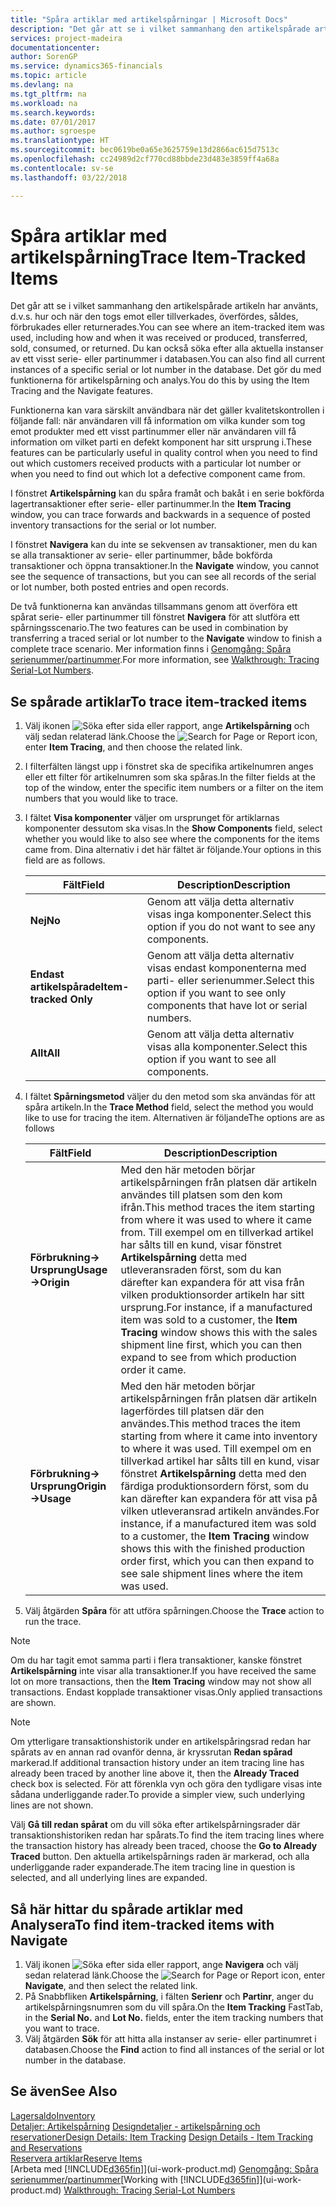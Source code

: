 ```yaml
---
title: "Spåra artiklar med artikelspårningar | Microsoft Docs"
description: "Det går att se i vilket sammanhang den artikelspårade artikeln har använts, d.v.s. hur och när den togs emot eller tillverkades, överfördes, såldes, förbrukades eller returnerades. Du kan också söka efter alla aktuella instanser av ett visst serie- eller partinummer i databasen. Det gör du med funktionerna för artikelspårning och analys."
services: project-madeira
documentationcenter: 
author: SorenGP
ms.service: dynamics365-financials
ms.topic: article
ms.devlang: na
ms.tgt_pltfrm: na
ms.workload: na
ms.search.keywords: 
ms.date: 07/01/2017
ms.author: sgroespe
ms.translationtype: HT
ms.sourcegitcommit: bec0619be0a65e3625759e13d2866ac615d7513c
ms.openlocfilehash: cc24989d2cf770cd88bbde23d483e3859ff4a68a
ms.contentlocale: sv-se
ms.lasthandoff: 03/22/2018

---
```

# <a name="trace-item-tracked-items"></a><span data-ttu-id="0ee01-105">Spåra artiklar med artikelspårning</span><span class="sxs-lookup"><span data-stu-id="0ee01-105">Trace Item-Tracked Items</span></span>
<span data-ttu-id="0ee01-106">Det går att se i vilket sammanhang den artikelspårade artikeln har använts, d.v.s. hur och när den togs emot eller tillverkades, överfördes, såldes, förbrukades eller returnerades.</span><span class="sxs-lookup"><span data-stu-id="0ee01-106">You can see where an item-tracked item was used, including how and when it was received or produced, transferred, sold, consumed, or returned.</span></span> <span data-ttu-id="0ee01-107">Du kan också söka efter alla aktuella instanser av ett visst serie- eller partinummer i databasen.</span><span class="sxs-lookup"><span data-stu-id="0ee01-107">You can also find all current instances of a specific serial or lot number in the database.</span></span> <span data-ttu-id="0ee01-108">Det gör du med funktionerna för artikelspårning och analys.</span><span class="sxs-lookup"><span data-stu-id="0ee01-108">You do this by using the Item Tracing and the Navigate features.</span></span>  

 <span data-ttu-id="0ee01-109">Funktionerna kan vara särskilt användbara när det gäller kvalitetskontrollen i följande fall: när användaren vill få information om vilka kunder som tog emot produkter med ett visst partinummer eller när användaren vill få information om vilket parti en defekt komponent har sitt ursprung i.</span><span class="sxs-lookup"><span data-stu-id="0ee01-109">These features can be particularly useful in quality control when you need to find out which customers received products with a particular lot number or when you need to find out which lot a defective component came from.</span></span>  

 <span data-ttu-id="0ee01-110">I fönstret **Artikelspårning** kan du spåra framåt och bakåt i en serie bokförda lagertransaktioner efter serie- eller partinummer.</span><span class="sxs-lookup"><span data-stu-id="0ee01-110">In the **Item Tracing** window, you can trace forwards and backwards in a sequence of posted inventory transactions for the serial or lot number.</span></span>  

 <span data-ttu-id="0ee01-111">I fönstret **Navigera** kan du inte se sekvensen av transaktioner, men du kan se alla transaktioner av serie- eller partinummer, både bokförda transaktioner och öppna transaktioner.</span><span class="sxs-lookup"><span data-stu-id="0ee01-111">In the **Navigate** window, you cannot see the sequence of transactions, but you can see all records of the serial or lot number, both posted entries and open records.</span></span>  

 <span data-ttu-id="0ee01-112">De två funktionerna kan användas tillsammans genom att överföra ett spårat serie- eller partinummer till fönstret **Navigera** för att slutföra ett spårningsscenario.</span><span class="sxs-lookup"><span data-stu-id="0ee01-112">The two features can be used in combination by transferring a traced serial or lot number to the **Navigate** window to finish a complete trace scenario.</span></span> <span data-ttu-id="0ee01-113">Mer information finns i [Genomgång: Spåra serienummer/partinummer](walkthrough-tracing-serial-lot-numbers.md).</span><span class="sxs-lookup"><span data-stu-id="0ee01-113">For more information, see [Walkthrough: Tracing Serial-Lot Numbers](walkthrough-tracing-serial-lot-numbers.md).</span></span>  

## <a name="to-trace-item-tracked-items"></a><span data-ttu-id="0ee01-114">Se spårade artiklar</span><span class="sxs-lookup"><span data-stu-id="0ee01-114">To trace item-tracked items</span></span>  

1.  <span data-ttu-id="0ee01-115">Välj ikonen ![Söka efter sida eller rapport](media/ui-search/search_small.png "Ikonen Söka efter sida eller rapport"), ange **Artikelspårning** och välj sedan relaterad länk.</span><span class="sxs-lookup"><span data-stu-id="0ee01-115">Choose the ![Search for Page or Report](media/ui-search/search_small.png "Search for Page or Report icon") icon, enter **Item Tracing**, and then choose the related link.</span></span>  
2.  <span data-ttu-id="0ee01-116">I filterfälten längst upp i fönstret ska de specifika artikelnumren anges eller ett filter för artikelnumren som ska spåras.</span><span class="sxs-lookup"><span data-stu-id="0ee01-116">In the filter fields at the top of the window, enter the specific item numbers or a filter on the item numbers that you would like to trace.</span></span>  
3.  <span data-ttu-id="0ee01-117">I fältet **Visa komponenter** väljer om ursprunget för artiklarnas komponenter dessutom ska visas.</span><span class="sxs-lookup"><span data-stu-id="0ee01-117">In the **Show Components** field, select whether you would like to also see where the components for the items came from.</span></span> <span data-ttu-id="0ee01-118">Dina alternativ i det här fältet är följande.</span><span class="sxs-lookup"><span data-stu-id="0ee01-118">Your options in this field are as follows.</span></span>  

    |<span data-ttu-id="0ee01-119">Fält</span><span class="sxs-lookup"><span data-stu-id="0ee01-119">Field</span></span>|<span data-ttu-id="0ee01-120">Description</span><span class="sxs-lookup"><span data-stu-id="0ee01-120">Description</span></span>|  
    |----------------------------------|---------------------------------------|  
    |<span data-ttu-id="0ee01-121">**Nej**</span><span class="sxs-lookup"><span data-stu-id="0ee01-121">**No**</span></span>|<span data-ttu-id="0ee01-122">Genom att välja detta alternativ visas inga komponenter.</span><span class="sxs-lookup"><span data-stu-id="0ee01-122">Select this option if you do not want to see any components.</span></span>|  
    |<span data-ttu-id="0ee01-123">**Endast artikelspårade**</span><span class="sxs-lookup"><span data-stu-id="0ee01-123">**Item-tracked Only**</span></span>|<span data-ttu-id="0ee01-124">Genom att välja detta alternativ visas endast komponenterna med parti- eller serienummer.</span><span class="sxs-lookup"><span data-stu-id="0ee01-124">Select this option if you want to see only components that have lot or serial numbers.</span></span>|  
    |<span data-ttu-id="0ee01-125">**Allt**</span><span class="sxs-lookup"><span data-stu-id="0ee01-125">**All**</span></span>|<span data-ttu-id="0ee01-126">Genom att välja detta alternativ visas alla komponenter.</span><span class="sxs-lookup"><span data-stu-id="0ee01-126">Select this option if you want to see all components.</span></span>|  

4.  <span data-ttu-id="0ee01-127">I fältet **Spårningsmetod** väljer du den metod som ska användas för att spåra artikeln.</span><span class="sxs-lookup"><span data-stu-id="0ee01-127">In the **Trace Method** field, select the method you would like to use for tracing the item.</span></span> <span data-ttu-id="0ee01-128">Alternativen är följande</span><span class="sxs-lookup"><span data-stu-id="0ee01-128">The options are as follows</span></span>  

    |<span data-ttu-id="0ee01-129">Fält</span><span class="sxs-lookup"><span data-stu-id="0ee01-129">Field</span></span>|<span data-ttu-id="0ee01-130">Description</span><span class="sxs-lookup"><span data-stu-id="0ee01-130">Description</span></span>|  
    |----------------------------------|---------------------------------------|  
    |<span data-ttu-id="0ee01-131">**Förbrukning-> Ursprung**</span><span class="sxs-lookup"><span data-stu-id="0ee01-131">**Usage->Origin**</span></span>|<span data-ttu-id="0ee01-132">Med den här metoden börjar artikelspårningen från platsen där artikeln användes till platsen som den kom ifrån.</span><span class="sxs-lookup"><span data-stu-id="0ee01-132">This method traces the item starting from where it was used to where it came from.</span></span> <span data-ttu-id="0ee01-133">Till exempel om en tillverkad artikel har sålts till en kund, visar fönstret **Artikelspårning** detta med utleveransraden först, som du kan därefter kan expandera för att visa från vilken produktionsorder artikeln har sitt ursprung.</span><span class="sxs-lookup"><span data-stu-id="0ee01-133">For instance, if a manufactured item was sold to a customer, the **Item Tracing** window shows this with the sales shipment line first, which you can then expand to see from which production order it came.</span></span>|  
    |<span data-ttu-id="0ee01-134">**Förbrukning-> Ursprung**</span><span class="sxs-lookup"><span data-stu-id="0ee01-134">**Origin->Usage**</span></span>|<span data-ttu-id="0ee01-135">Med den här metoden börjar artikelspårningen från platsen där artikeln lagerfördes till platsen där den användes.</span><span class="sxs-lookup"><span data-stu-id="0ee01-135">This method traces the item starting from where it came into inventory to where it was used.</span></span> <span data-ttu-id="0ee01-136">Till exempel om en tillverkad artikel har sålts till en kund, visar fönstret **Artikelspårning** detta med den färdiga produktionsordern först, som du kan därefter kan expandera för att visa på vilken utleveransrad artikeln användes.</span><span class="sxs-lookup"><span data-stu-id="0ee01-136">For instance, if a manufactured item was sold to a customer, the **Item Tracing** window shows this with the finished production order first, which you can then expand to see sale shipment lines where the item was used.</span></span>|  

5.  <span data-ttu-id="0ee01-137">Välj åtgärden **Spåra** för att utföra spårningen.</span><span class="sxs-lookup"><span data-stu-id="0ee01-137">Choose the **Trace** action to run the trace.</span></span>  

> [!NOTE]  
>  <span data-ttu-id="0ee01-138">Om du har tagit emot samma parti i flera transaktioner, kanske fönstret **Artikelspårning** inte visar alla transaktioner.</span><span class="sxs-lookup"><span data-stu-id="0ee01-138">If you have received the same lot on more transactions, then the **Item Tracing** window may not show all transactions.</span></span> <span data-ttu-id="0ee01-139">Endast kopplade transaktioner visas.</span><span class="sxs-lookup"><span data-stu-id="0ee01-139">Only applied transactions are shown.</span></span>  

> [!NOTE]  
>  <span data-ttu-id="0ee01-140">Om ytterligare transaktionshistorik under en artikelspåringsrad redan har spårats av en annan rad ovanför denna, är kryssrutan **Redan spårad** markerad.</span><span class="sxs-lookup"><span data-stu-id="0ee01-140">If additional transaction history under an item tracing line has already been traced by another line above it, then the **Already Traced** check box is selected.</span></span> <span data-ttu-id="0ee01-141">För att förenkla vyn och göra den tydligare visas inte sådana underliggande rader.</span><span class="sxs-lookup"><span data-stu-id="0ee01-141">To provide a simpler view, such underlying lines are not shown.</span></span>  
>   
>  <span data-ttu-id="0ee01-142">Välj **Gå till redan spårat** om du vill söka efter artikelspårningsrader där transaktionshistoriken redan har spårats.</span><span class="sxs-lookup"><span data-stu-id="0ee01-142">To find the item tracing lines where the transaction history has already been traced, choose the **Go to Already Traced** button.</span></span> <span data-ttu-id="0ee01-143">Den aktuella artikelspårnings raden är markerad, och alla underliggande rader expanderade.</span><span class="sxs-lookup"><span data-stu-id="0ee01-143">The item tracing line in question is selected, and all underlying lines are expanded.</span></span>  

## <a name="to-find-item-tracked-items-with-navigate"></a><span data-ttu-id="0ee01-144">Så här hittar du spårade artiklar med Analysera</span><span class="sxs-lookup"><span data-stu-id="0ee01-144">To find item-tracked items with Navigate</span></span>  

1.  <span data-ttu-id="0ee01-145">Välj ikonen ![Söka efter sida eller rapport](media/ui-search/search_small.png "Ikonen Söka efter sida eller rapport"), ange **Navigera** och välj sedan relaterad länk.</span><span class="sxs-lookup"><span data-stu-id="0ee01-145">Choose the ![Search for Page or Report](media/ui-search/search_small.png "Search for Page or Report icon") icon, enter **Navigate**, and then select the related link.</span></span>  
2.  <span data-ttu-id="0ee01-146">På Snabbfliken **Artikelspårning**, i fälten **Serienr** och **Partinr**, anger du artikelspårningsnumren som du vill spåra.</span><span class="sxs-lookup"><span data-stu-id="0ee01-146">On the **Item Tracking** FastTab, in the **Serial No.** and **Lot No.** fields, enter the item tracking numbers that you want to trace.</span></span>  
3.  <span data-ttu-id="0ee01-147">Välj åtgärden **Sök** för att hitta alla instanser av serie- eller partinumret i databasen.</span><span class="sxs-lookup"><span data-stu-id="0ee01-147">Choose the **Find** action to find all instances of the serial or lot number in the database.</span></span>  

## <a name="see-also"></a><span data-ttu-id="0ee01-148">Se även</span><span class="sxs-lookup"><span data-stu-id="0ee01-148">See Also</span></span>  
[<span data-ttu-id="0ee01-149">Lagersaldo</span><span class="sxs-lookup"><span data-stu-id="0ee01-149">Inventory</span></span>](inventory-manage-inventory.md)  
<span data-ttu-id="0ee01-150">[Detaljer: Artikelspårning](design-details-item-tracking.md)
[Designdetaljer - artikelspårning och reservationer](design-details-item-tracking-and-reservations.md)</span><span class="sxs-lookup"><span data-stu-id="0ee01-150">[Design Details: Item Tracking](design-details-item-tracking.md)
[Design Details - Item Tracking and Reservations](design-details-item-tracking-and-reservations.md)</span></span>  
[<span data-ttu-id="0ee01-151">Reservera artiklar</span><span class="sxs-lookup"><span data-stu-id="0ee01-151">Reserve Items</span></span>](inventory-how-to-reserve-items.md)  
<span data-ttu-id="0ee01-152">[Arbeta med [!INCLUDE[d365fin](includes/d365fin_md.md)]](ui-work-product.md)
[Genomgång: Spåra serienummer/partinummer](walkthrough-tracing-serial-lot-numbers.md)</span><span class="sxs-lookup"><span data-stu-id="0ee01-152">[Working with [!INCLUDE[d365fin](includes/d365fin_md.md)]](ui-work-product.md)
[Walkthrough: Tracing Serial-Lot Numbers](walkthrough-tracing-serial-lot-numbers.md)</span></span>

